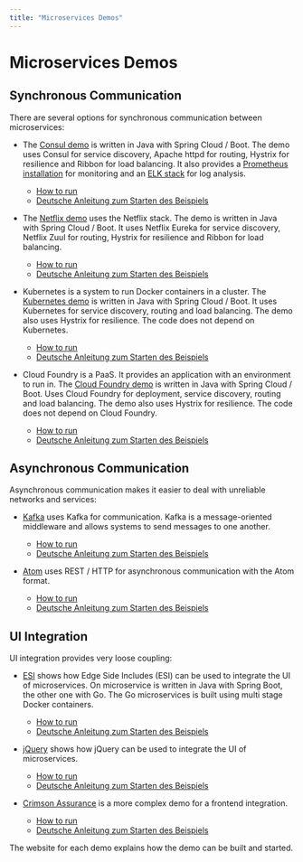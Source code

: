 ```yaml
---
title: "Microservices Demos"
---
```


# Microservices Demos

## Synchronous Communication

There are several options for synchronous communication between microservices:

* The [Consul demo](https://github.com/ewolff/microservice-consul) is
written in Java with Spring Cloud / Boot. The demo uses Consul for
service discovery, Apache httpd for routing, Hystrix for resilience
and Ribbon for load balancing. It also provides a
[Prometheus installation](https://github.com/ewolff/microservice-consul#prometheus)
for monitoring and an
[ELK stack](https://github.com/ewolff/microservice-consul#elastic-stack)
for log analysis.
  - [How to run](https://github.com/ewolff/microservice-consul/blob/master/HOW-TO-RUN.md)
  - [Deutsche Anleitung zum Starten des Beispiels](https://github.com/ewolff/microservice-consul/blob/master/WIE-LAUFEN.md)

* The [Netflix demo](https://github.com/ewolff/microservice) uses the
  Netflix stack. The demo is written
  in Java with Spring Cloud / Boot. It uses Netflix Eureka for service discovery,
  Netflix Zuul for routing, Hystrix for resilience and Ribbon for load
  balancing.
  - [How to run](https://github.com/ewolff/microservice/blob/master/HOW-TO-RUN.md)
  - [Deutsche Anleitung zum Starten des Beispiels](https://github.com/ewolff/microservice/blob/master/WIE-LAUFEN.md)

* Kubernetes is a system to run Docker containers in a cluster. The
  [Kubernetes demo](https://github.com/ewolff/microservice-kubernetes)
  is written in Java with Spring Cloud / Boot. It uses Kubernetes for
  service discovery, routing and load balancing.  The demo also uses
  Hystrix for resilience. The code does not depend on Kubernetes.
  - [How to run](https://github.com/ewolff/microservice-kubernetes/blob/master/HOW-TO-RUN.md)
  - [Deutsche Anleitung zum Starten des Beispiels](https://github.com/ewolff/microservice-kubernetes/blob/master/WIE-LAUFEN.md)

* Cloud Foundry is a PaaS. It provides an application with an
  environment to run in. The
  [Cloud Foundry demo](https://github.com/ewolff/microservice-cloudfoundry)
  is written in Java with Spring Cloud / Boot. Uses Cloud Foundry for
  deployment, service discovery, routing and load balancing.  The demo
  also uses Hystrix for resilience. The code does not depend on Cloud
  Foundry.
  - [How to run](https://github.com/ewolff/microservice-cloudfoundry/blob/master/HOW-TO-RUN.md)
  - [Deutsche Anleitung zum Starten des Beispiels](https://github.com/ewolff/microservice-cloudfoundry/blob/master/WIE-LAUFEN.md)

## Asynchronous Communication

Asynchronous communication makes it easier to deal with unreliable
networks and services:

* [Kafka](https://github.com/ewolff/microservice-kafka) uses Kafka for
communication. Kafka is a message-oriented middleware and allows
systems to send messages to one another.
  - [How to run](https://github.com/ewolff/microservice-kafka/blob/master/HOW-TO-RUN.md)
  - [Deutsche Anleitung zum Starten des Beispiels](https://github.com/ewolff/microservice-kafka/blob/master/WIE-LAUFEN.md)

* [Atom](https://github.com/ewolff/microservice-atom) uses REST / HTTP
  for asynchronous communication with the Atom format.
  - [How to run](https://github.com/ewolff/microservice-atom/blob/master/HOW-TO-RUN.md)
  - [Deutsche Anleitung zum Starten des Beispiels](https://github.com/ewolff/microservice-atom/blob/master/WIE-LAUFEN.md)

## UI Integration

UI integration provides very loose coupling:

* [ESI](https://github.com/ewolff/SCS-ESI) shows how Edge Side
Includes (ESI) can be used to integrate the UI of microservices. On
microservice is written in Java with Spring Boot, the other one with
Go. The Go microservices is built using multi stage Docker containers.
  - [How to run](https://github.com/ewolff/SCS-ESI/blob/master/HOW-TO-RUN.md)
  - [Deutsche Anleitung zum Starten des Beispiels](https://github.com/ewolff/SCS-ESI/blob/master/WIE-LAUFEN.md)

* [jQuery](https://github.com/ewolff/SCS-jQuery) shows how jQuery can
  be used to integrate the UI of microservices.
  - [How to run](https://github.com/ewolff/SCS-jQuery/blob/master/HOW-TO-RUN.md)
  - [Deutsche Anleitung zum Starten des Beispiels](https://github.com/ewolff/SCS-jQuery/blob/master/WIE-LAUFEN.md)

* [Crimson Assurance](https://github.com/ewolff/crimson-insurance-demo)
  is a more complex demo for a frontend integration.
  - [How to run](https://github.com/ewolff/crimson-insurance-demo/blob/master/HOW-TO-RUN.md)
  - [Deutsche Anleitung zum Starten des Beispiels](https://github.com/ewolff/crimson-insurance-demo/blob/master/WIE-LAUFEN.md)


The website for each demo explains how the demo can be built and
started.
